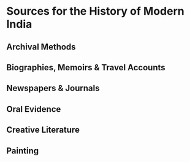 # Sources for the History of Modern India

## Archival Methods

## Biographies, Memoirs & Travel Accounts

## Newspapers & Journals

## Oral Evidence

## Creative Literature

## Painting
